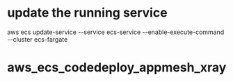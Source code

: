 # update the running service

aws ecs update-service --service ecs-service --enable-execute-command --cluster ecs-fargate
# aws_ecs_codedeploy_appmesh_xray
